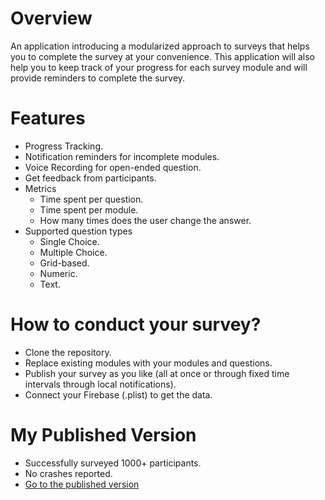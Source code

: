 # Overview
An application introducing a modularized approach to surveys that helps you to complete the survey at your convenience. This application will also help you to keep track of your progress for each survey module and will provide reminders to complete the survey.

# Features
- Progress Tracking.
- Notification reminders for incomplete modules.
- Voice Recording for open-ended question.
- Get feedback from participants.
- Metrics
  - Time spent per question.
  - Time spent per module.
  - How many times does the user change the answer.
- Supported question types
  - Single Choice.
  - Multiple Choice.
  - Grid-based.
  - Numeric.
  - Text.

# How to conduct your survey?
- Clone the repository.
- Replace existing modules with your modules and questions.
- Publish your survey as you like (all at once or through fixed time intervals through local notifications).
- Connect your Firebase (.plist) to get the data.

# My Published Version
- Successfully surveyed 1000+ participants.
- No crashes reported.
- [Go to the published version](https://apps.apple.com/us/app/smartphone-surveys/id1616206393)
